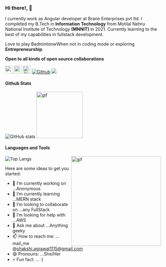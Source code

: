 ### Hi there!, 👋
I currently work as Angular developer at Brane Enterprises pvt ltd.  I completed my B.Tech in **Information Technology** from Motilal Nehru National Institute of Technology **(MNNIT)** in 2021.
Currently learning to the best of my capabilities in fullstack development.



Love to play BadmintonwWhen not in coding mode or exploring **Entrepreneurship**.

**Open to all kinds of open source collaborations**


<a href="https://www.linkedin.com/in/sakshimnnit/"><img src="https://img.shields.io/badge/linkedin-%230077B5.svg?&style=for-the-badge&logo=linkedin&logoColor=white" height="25px"/></a>
<a href="mailto:shakshi.agrawal1115@gmail.com"><img src="https://img.shields.io/badge/gmail-%23D14836.svg?&style=for-the-badge&logo=gmail&logoColor=white" height="25px"/></a>
<img src="https://media.giphy.com/media/du3J3cXyzhj75IOgvA/giphy.gif" alt="Github" height="25" />
  [![Github](https://img.shields.io/github/followers/heyimsakshi?label=Follow&style=social)](https://github.com/heyimsakshi)
  ![](https://visitor-badge.laobi.icu/badge?page_id=heyimsakshi.heyimsakshi)
  
#### Github Stats
![GitHub stats](https://github-readme-stats.vercel.app/api?username=heyimsakshi&show_icons=true&title_color=ffffff&hide_border=true)
<img src="https://media.giphy.com/media/1fhj2RprUOpqCObj2J/giphy.gif" height="150" alt="gif"/>  

#### Languages and Tools
![Top Langs](https://github-readme-stats.vercel.app/api/top-langs/?username=heyimsakshi&theme=vue&hide_border=true&show_icons=true)
<img align="right" alt="gif" src="https://miro.medium.com/max/1360/1*IRGHmiGsa16stedQvIaZfw.gif" height="290">





Here are some ideas to get you started:

- 🔭 I’m currently working on ...Anonymous
- 🌱 I’m currently learning ...MERN stack
- 👯 I’m looking to collaborate on ...any FullStack 
- 🤔 I’m looking for help with ...AWS
- 💬 Ask me about ...Anything geeky
- 📫 How to reach me: ... mail_me @shakshi.agrawal1115@gmail.com
- 😄 Pronouns: ...She/Her
- ⚡ Fun fact: ...  :)
